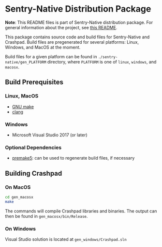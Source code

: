 # Sentry-Native Distribution Package

**Note**: This README files is part of Sentry-Native distribution package. For general information about the project, see [this README](https://github.com/getsentry/sentry-native/blob/master/README.md).

This package contains source code and build files for Sentry-Native and Crashpad. Build files are pregenerated for several platforms: Linux, Windows, and MacOS at the moment.

Build files for a given platform can be found in `./sentry-native/gen_PLATFORM` directory, where `PLATFORM` is one of `linux`, `windows`, and `macosx`.

## Build Prerequisites

### Linux, MacOS

* [GNU make](https://www.gnu.org/software/make/)
* [clang](https://clang.llvm.org/)

### Windows

* Microsoft Visual Studio 2017 (or later)

### Optional Dependencies

* [premake5](https://premake.github.io/download.html#v5): can be used to regenerate build files, if necessary

## Building Crashpad

### On MacOS

```sh
cd gen_macosx
make
```

The commands will compile Crashpad libraries and binaries. The output can then be found in `gen_macosx/bin/Release`.

### On Windows

Visual Studio solution is located at `gen_windows/Crashpad.sln`
